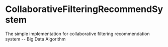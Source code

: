# CollaborativeFilteringRecommendSystem
The simple implementation for collaborative filtering recommendation system -- Big Data Algorithm

